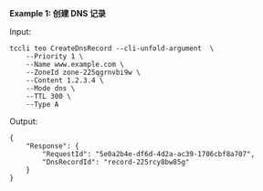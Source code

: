 **Example 1: 创建 DNS 记录**



Input: 

```
tccli teo CreateDnsRecord --cli-unfold-argument  \
    --Priority 1 \
    --Name www.example.com \
    --ZoneId zone-225qgrnvbi9w \
    --Content 1.2.3.4 \
    --Mode dns \
    --TTL 300 \
    --Type A
```

Output: 
```
{
    "Response": {
        "RequestId": "5e0a2b4e-df6d-4d2a-ac39-1706cbf8a707",
        "DnsRecordId": "record-225rcy8bw85g"
    }
}
```

